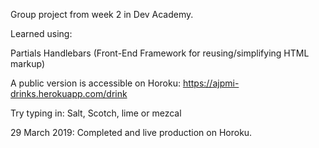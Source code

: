 Group project from week 2 in Dev Academy.

Learned using:

Partials
Handlebars (Front-End Framework for reusing/simplifying HTML markup)

A public version is accessible on Horoku: 
https://ajpmi-drinks.herokuapp.com/drink

Try typing in: Salt, Scotch, lime or mezcal

29 March 2019: Completed and live production on Horoku.
